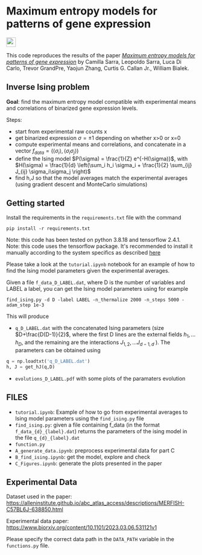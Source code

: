 # Maximum entropy models for patterns of gene expression
<a href="https://www.arxiv.org/abs/2408.08037" style='vertical-align:middle; display:inline;'><img
							src="https://img.shields.io/badge/physics.bio--ph-arXiv%3A2408.08037-B31B1B.svg" class="plain" style="height:25px;" /></a>


This code reproduces the results of the paper [_Maximum entropy models for patterns of gene expression_](https://www.arxiv.org/abs/2408.08037) by Camilla Sarra, Leopoldo Sarra, Luca Di Carlo, Trevor GrandPre, Yaojun Zhang, Curtis G. Callan Jr., William Bialek.

## Inverse Ising problem 

**Goal**: find the maximum entropy model compatible with experimental means and correlations of binarized gene expression levels. <br>

Steps: <br>
- start from experimental raw counts x
- get binarized expression $\sigma = \pm 1$ depending on whether x>0 or x=0
- compute experimental means and correlations, and concatenate in a vector $f_{data} = (\langle\sigma_i\rangle, \langle\sigma_i\sigma_j\rangle)$
- define the Ising model $P(\sigma) = \frac{1}{Z} e^{-H(\sigma)}$, with $H(\sigma) = \frac{1}{d} \left(\sum_i h_i \sigma_i + \frac{1}{2} \sum_{ij}  J_{ij} \sigma_i\sigma_j \right)$
- find h,J so that the model averages match the experimental averages (using gradient descent and MonteCarlo simulations)


## Getting started

Install the requirements in the `requirements.txt` file with the command

```
pip install -r requirements.txt
```

Note: this code has been tested on python 3.8.18 and tensorflow 2.4.1. <br>
Note: this code uses the tensorflow package. It's recommended to install it manually according to the system specifics as described [here](https://www.tensorflow.org/install)


Please take a look at the `tutorial.ipynb` notebook for an example of how to find the Ising model parameters given the experimental averages.


Given a file `f_data_D_LABEL.dat`, where D is the number of variables and LABEL a label, you can get the Ising model parameters using for example
```
find_ising.py -d D -label LABEL -n_thermalize 2000 -n_steps 5000 -adam_step 1e-3
```

This will produce 
-  `q_D_LABEL.dat` with the concatenated Ising parameters (size $D+\frac{D(D-1)}{2}$, where the first D lines are the external fields $h_1, \ldots h_D$,  and the remaining are the interactions $J_{1,2}, ... J_{d-1, d}$ ). The parameters can be obtained using
```python
q = np.loadtxt('q_D_LABEL.dat')
h, J = get_hJ(q,D)
```
-  `evolutions_D_LABEL.pdf` with some plots of the paramaters evolution



##  FILES
- `tutorial.ipynb`: Example of how to go from experimental averages to Ising model parameters using the `find_ising.py` file 
- `find_ising.py`: given a file containing f_data (in the format `f_data_{d}_{label}.dat`) returns the parameters of the ising model in the file `q_{d}_{label}.dat`
- `function.py`
- `A_generate_data.ipynb`: preprocess experimental data for part C
- `B_find_ising.ipynb`: get the model, explore and check
- `C_Figures.ipynb`: generate the plots presented in the paper



## Experimental Data
Dataset used in the paper: https://alleninstitute.github.io/abc_atlas_access/descriptions/MERFISH-C57BL6J-638850.html 

Experimental data paper: https://www.biorxiv.org/content/10.1101/2023.03.06.531121v1

Please specify the correct data path in the `DATA_PATH` variable in the `functions.py` file.

